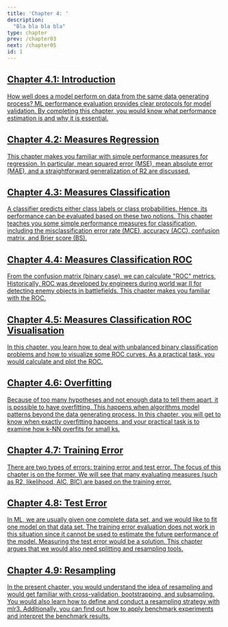 ```yaml
---
title: 'Chapter 4: '
description:
  "Bla bla bla bla"
type: chapter
prev: /chapter03
next: /chapter05
id: 1
---
```



<section class="index-module-chapter-c72e2d57">
  <h2 class="index-module-chapter-title-5e0ebe7a">
  <a class="link-module-root-46224d00 link-module-hidden-7e2d93b5" href="/chapter04-01-evaluation-introduction">Chapter 4.1: Introduction</a>

  </h2>
  <p class="index-module-chapter-desc-de526628">
  <a class="link-module-root-46224d00 link-module-hidden-7e2d93b5" href="/chapter04-01-evaluation-introduction"> How well does a model perform on data from the same data generating process? ML performance evaluation provides clear protocols for model validation. By completing this chapter, you would know what performance estimation is and why it is essential.</a>
  </p>
</section>





<section class="index-module-chapter-c72e2d57">
  <h2 class="index-module-chapter-title-5e0ebe7a">
  <a class="link-module-root-46224d00 link-module-hidden-7e2d93b5" href="/chapter04-02-evaluation-measuresregression">Chapter 4.2: Measures Regression</a>

  </h2>
  <p class="index-module-chapter-desc-de526628">
  <a class="link-module-root-46224d00 link-module-hidden-7e2d93b5" href="/chapter04-02-evaluation-measuresregression"> This chapter makes you familiar with simple performance measures for regression. In particular, mean squared error (MSE), mean absolute error (MAE), and a straightforward generalization of R2 are discussed.</a>
  </p>
</section>





<section class="index-module-chapter-c72e2d57">
  <h2 class="index-module-chapter-title-5e0ebe7a">
  <a class="link-module-root-46224d00 link-module-hidden-7e2d93b5" href="/chapter04-03-evaluation-measuresclassification">Chapter 4.3: Measures Classification</a>

  </h2>
  <p class="index-module-chapter-desc-de526628">
  <a class="link-module-root-46224d00 link-module-hidden-7e2d93b5" href="/chapter04-03-evaluation-measuresclassification"> A classifier predicts either class labels or class probabilities. Hence, its performance can be evaluated based on these two notions. This chapter teaches you some simple performance measures for classification, including the misclassification error rate (MCE), accuracy (ACC), confusion matrix, and Brier score (BS).</a>
  </p>
</section>





<section class="index-module-chapter-c72e2d57">
  <h2 class="index-module-chapter-title-5e0ebe7a">
  <a class="link-module-root-46224d00 link-module-hidden-7e2d93b5" href="/chapter04-04-evaluation-measuresclassificationroc">Chapter 4.4: Measures Classification ROC</a>

  </h2>
  <p class="index-module-chapter-desc-de526628">
  <a class="link-module-root-46224d00 link-module-hidden-7e2d93b5" href="/chapter04-04-evaluation-measuresclassificationroc"> From the confusion matrix (binary case), we can calculate "ROC" metrics. Historically, ROC was developed by engineers during world war II for detecting enemy objects in battlefields. This chapter makes you familiar with the ROC.</a>
  </p>
</section>





<section class="index-module-chapter-c72e2d57">
  <h2 class="index-module-chapter-title-5e0ebe7a">
  <a class="link-module-root-46224d00 link-module-hidden-7e2d93b5" href="/chapter04-05-evaluation-measuresclassificationrocvisualization">Chapter 4.5: Measures Classification ROC Visualisation</a>

  </h2>
  <p class="index-module-chapter-desc-de526628">
  <a class="link-module-root-46224d00 link-module-hidden-7e2d93b5" href="/chapter04-05-evaluation-measuresclassificationrocvisualization"> In this chapter, you learn how to deal with unbalanced binary classification problems and how to visualize some ROC curves. As a practical task, you would calculate and plot the ROC.</a>
  </p>
</section>





<section class="index-module-chapter-c72e2d57">
  <h2 class="index-module-chapter-title-5e0ebe7a">
  <a class="link-module-root-46224d00 link-module-hidden-7e2d93b5" href="/chapter04-06-evaluation-overfitting">Chapter 4.6: Overfitting</a>

  </h2>
  <p class="index-module-chapter-desc-de526628">
  <a class="link-module-root-46224d00 link-module-hidden-7e2d93b5" href="/chapter04-06-evaluation-overfitting"> Because of too many hypotheses and not enough data to tell them apart, it is possible to have overfitting. This happens when algorithms model patterns beyond the data generating process. In this chapter, you will get to know when exactly overfitting happens, and your practical task is to examine how k-NN overfits for small ks.</a>
  </p>
</section>





<section class="index-module-chapter-c72e2d57">
  <h2 class="index-module-chapter-title-5e0ebe7a">
  <a class="link-module-root-46224d00 link-module-hidden-7e2d93b5" href="/chapter04-07-evaluation-trainingerror">Chapter 4.7: Training Error</a>

  </h2>
  <p class="index-module-chapter-desc-de526628">
  <a class="link-module-root-46224d00 link-module-hidden-7e2d93b5" href="/chapter04-07-evaluation-trainingerror"> There are two types of errors: training error and test error. The focus of this chapter is on the former. We will see that many evaluating measures (such as R2, likelihood, AIC, BIC) are based on the training error.</a>
  </p>
</section>





<section class="index-module-chapter-c72e2d57">
  <h2 class="index-module-chapter-title-5e0ebe7a">
  <a class="link-module-root-46224d00 link-module-hidden-7e2d93b5" href="/chapter04-08-evaluation-testerror">Chapter 4.8: Test Error</a>

  </h2>
  <p class="index-module-chapter-desc-de526628">
  <a class="link-module-root-46224d00 link-module-hidden-7e2d93b5" href="/chapter04-08-evaluation-testerror"> In ML, we are usually given one complete data set, and we would like to fit one model on that data set. The training error evaluation does not work in this situation since it cannot be used to estimate the future performance of the model. Measuring the test error would be a solution. This chapter argues that we would also need splitting and resampling tools.</a>
  </p>
</section>





<section class="index-module-chapter-c72e2d57">
  <h2 class="index-module-chapter-title-5e0ebe7a">
  <a class="link-module-root-46224d00 link-module-hidden-7e2d93b5" href="/chapter04-09-evaluation-resampling">Chapter 4.9: Resampling</a>

  </h2>
  <p class="index-module-chapter-desc-de526628">
  <a class="link-module-root-46224d00 link-module-hidden-7e2d93b5" href="/chapter04-09-evaluation-resampling"> In the present chapter, you would understand the idea of resampling and would get familiar with cross-validation, bootstrapping, and subsampling. You would also learn how to define and conduct a resampling strategy with mlr3. Additionally, you can find out how to apply benchmark experiments and interpret the benchmark results.</a>
  </p>
</section>




